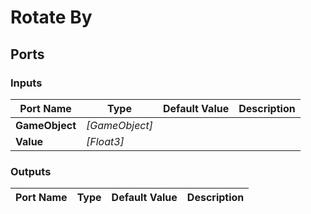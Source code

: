 # Rotate By

## Ports

### Inputs

Port Name|Type|Default Value|Description
---|---|---|---
**GameObject**|_[GameObject]_||
**Value**|_[Float3]_||
### Outputs

Port Name|Type|Default Value|Description
---|---|---|---
